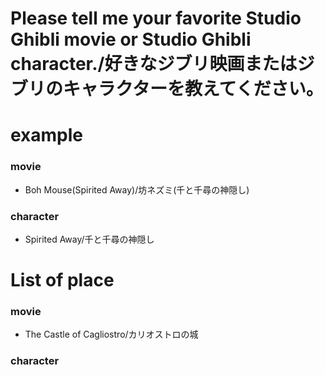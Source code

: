# Please tell me your favorite Studio Ghibli movie or Studio Ghibli character./好きなジブリ映画またはジブリのキャラクターを教えてください。

# example
### movie
- Boh Mouse(Spirited Away)/坊ネズミ(千と千尋の神隠し)

### character
- Spirited Away/千と千尋の神隠し


# List of place
### movie 
- The Castle of Cagliostro/カリオストロの城

### character
